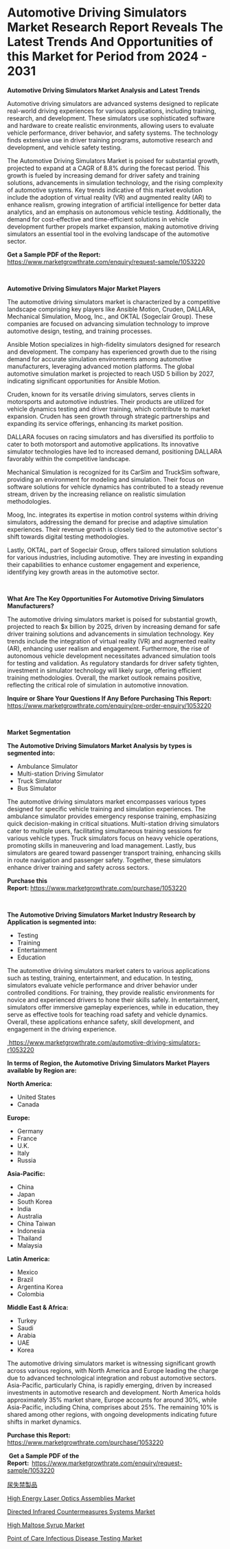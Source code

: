 <p><h1>Automotive Driving Simulators Market Research Report Reveals The Latest Trends And Opportunities of this Market for Period from 2024 - 2031</h1></p><p><strong>Automotive Driving Simulators Market Analysis and Latest Trends</strong></p>
<p><p>Automotive driving simulators are advanced systems designed to replicate real-world driving experiences for various applications, including training, research, and development. These simulators use sophisticated software and hardware to create realistic environments, allowing users to evaluate vehicle performance, driver behavior, and safety systems. The technology finds extensive use in driver training programs, automotive research and development, and vehicle safety testing.</p><p>The Automotive Driving Simulators Market is poised for substantial growth, projected to expand at a CAGR of 8.8% during the forecast period. This growth is fueled by increasing demand for driver safety and training solutions, advancements in simulation technology, and the rising complexity of automotive systems. Key trends indicative of this market evolution include the adoption of virtual reality (VR) and augmented reality (AR) to enhance realism, growing integration of artificial intelligence for better data analytics, and an emphasis on autonomous vehicle testing. Additionally, the demand for cost-effective and time-efficient solutions in vehicle development further propels market expansion, making automotive driving simulators an essential tool in the evolving landscape of the automotive sector.</p></p>
<p><strong>Get a Sample PDF of the Report:&nbsp;</strong> <a href="https://www.marketgrowthrate.com/enquiry/request-sample/1053220">https://www.marketgrowthrate.com/enquiry/request-sample/1053220</a></p>
<p>&nbsp;</p>
<p><strong>Automotive Driving Simulators Major Market Players</strong></p>
<p><p>The automotive driving simulators market is characterized by a competitive landscape comprising key players like Ansible Motion, Cruden, DALLARA, Mechanical Simulation, Moog, Inc., and OKTAL (Sogeclair Group). These companies are focused on advancing simulation technology to improve automotive design, testing, and training processes.</p><p>Ansible Motion specializes in high-fidelity simulators designed for research and development. The company has experienced growth due to the rising demand for accurate simulation environments among automotive manufacturers, leveraging advanced motion platforms. The global automotive simulation market is projected to reach USD 5 billion by 2027, indicating significant opportunities for Ansible Motion.</p><p>Cruden, known for its versatile driving simulators, serves clients in motorsports and automotive industries. Their products are utilized for vehicle dynamics testing and driver training, which contribute to market expansion. Cruden has seen growth through strategic partnerships and expanding its service offerings, enhancing its market position.</p><p>DALLARA focuses on racing simulators and has diversified its portfolio to cater to both motorsport and automotive applications. Its innovative simulator technologies have led to increased demand, positioning DALLARA favorably within the competitive landscape.</p><p>Mechanical Simulation is recognized for its CarSim and TruckSim software, providing an environment for modeling and simulation. Their focus on software solutions for vehicle dynamics has contributed to a steady revenue stream, driven by the increasing reliance on realistic simulation methodologies.</p><p>Moog, Inc. integrates its expertise in motion control systems within driving simulators, addressing the demand for precise and adaptive simulation experiences. Their revenue growth is closely tied to the automotive sector's shift towards digital testing methodologies.</p><p>Lastly, OKTAL, part of Sogeclair Group, offers tailored simulation solutions for various industries, including automotive. They are investing in expanding their capabilities to enhance customer engagement and experience, identifying key growth areas in the automotive sector.</p></p>
<p>&nbsp;</p>
<p><strong>What Are The Key Opportunities For Automotive Driving Simulators Manufacturers?</strong></p>
<p><p>The automotive driving simulators market is poised for substantial growth, projected to reach $x billion by 2025, driven by increasing demand for safe driver training solutions and advancements in simulation technology. Key trends include the integration of virtual reality (VR) and augmented reality (AR), enhancing user realism and engagement. Furthermore, the rise of autonomous vehicle development necessitates advanced simulation tools for testing and validation. As regulatory standards for driver safety tighten, investment in simulator technology will likely surge, offering efficient training methodologies. Overall, the market outlook remains positive, reflecting the critical role of simulation in automotive innovation.</p></p>
<p><strong>Inquire or Share Your Questions If Any Before Purchasing This Report:</strong> <a href="https://www.marketgrowthrate.com/enquiry/pre-order-enquiry/1053220">https://www.marketgrowthrate.com/enquiry/pre-order-enquiry/1053220</a></p>
<p>&nbsp;</p>
<p><strong>Market Segmentation</strong></p>
<p><strong>The Automotive Driving Simulators Market Analysis by types is segmented into:</strong></p>
<p><ul><li>Ambulance Simulator</li><li>Multi-station Driving Simulator</li><li>Truck Simulator</li><li>Bus Simulator</li></ul></p>
<p><p>The automotive driving simulators market encompasses various types designed for specific vehicle training and simulation experiences. The ambulance simulator provides emergency response training, emphasizing quick decision-making in critical situations. Multi-station driving simulators cater to multiple users, facilitating simultaneous training sessions for various vehicle types. Truck simulators focus on heavy vehicle operations, promoting skills in maneuvering and load management. Lastly, bus simulators are geared toward passenger transport training, enhancing skills in route navigation and passenger safety. Together, these simulators enhance driver training and safety across sectors.</p></p>
<p><strong>Purchase this Report:&nbsp;</strong><a href="https://www.marketgrowthrate.com/purchase/1053220">https://www.marketgrowthrate.com/purchase/1053220</a></p>
<p>&nbsp;</p>
<p><strong>The Automotive Driving Simulators Market Industry Research by Application is segmented into:</strong></p>
<p><ul><li>Testing</li><li>Training</li><li>Entertainment</li><li>Education</li></ul></p>
<p><p>The automotive driving simulators market caters to various applications such as testing, training, entertainment, and education. In testing, simulators evaluate vehicle performance and driver behavior under controlled conditions. For training, they provide realistic environments for novice and experienced drivers to hone their skills safely. In entertainment, simulators offer immersive gameplay experiences, while in education, they serve as effective tools for teaching road safety and vehicle dynamics. Overall, these applications enhance safety, skill development, and engagement in the driving experience.</p></p>
<p><a href="https://www.marketgrowthrate.com/automotive-driving-simulators-r1053220">&nbsp;https://www.marketgrowthrate.com/automotive-driving-simulators-r1053220</a></p>
<p><strong>In terms of Region, the Automotive Driving Simulators Market Players available by Region are:</strong></p>
<p>
    <p> <strong> North America: </strong>
        <ul>
            <li>United States</li>
            <li>Canada</li>
        </ul>
        </p> 
    <p> <strong> Europe: </strong>
        <ul>
            <li>Germany</li>
            <li>France</li>
            <li>U.K.</li>
            <li>Italy</li>
            <li>Russia</li>
        </ul>
        </p> 
    <p> <strong> Asia-Pacific: </strong>
        <ul>
            <li>China</li>
            <li>Japan</li>
            <li>South Korea</li>
            <li>India</li>
            <li>Australia</li>
            <li>China Taiwan</li>
            <li>Indonesia</li>
            <li>Thailand</li>
            <li>Malaysia</li>
        </ul>
        </p> 
    <p> <strong> Latin America: </strong>
        <ul>
            <li>Mexico</li>
            <li>Brazil</li>
            <li>Argentina Korea</li>
            <li>Colombia</li>
        </ul>
        </p> 
    <p> <strong> Middle East & Africa: </strong>
        <ul>
            <li>Turkey</li>
            <li>Saudi</li>
            <li>Arabia</li>
            <li>UAE</li>
            <li>Korea</li>
        </ul>
    </p>
    </p>
<p><p>The automotive driving simulators market is witnessing significant growth across various regions, with North America and Europe leading the charge due to advanced technological integration and robust automotive sectors. Asia-Pacific, particularly China, is rapidly emerging, driven by increased investments in automotive research and development. North America holds approximately 35% market share, Europe accounts for around 30%, while Asia-Pacific, including China, comprises about 25%. The remaining 10% is shared among other regions, with ongoing developments indicating future shifts in market dynamics.</p></p>
<p><strong>Purchase this Report: </strong><a href="https://www.marketgrowthrate.com/purchase/1053220">https://www.marketgrowthrate.com/purchase/1053220</a></p>
<p>&nbsp;<strong>Get a Sample PDF of the Report:&nbsp;&nbsp;</strong><a href="https://www.marketgrowthrate.com/enquiry/request-sample/1053220">https://www.marketgrowthrate.com/enquiry/request-sample/1053220</a></p>
<p><strong></strong></p>
<p><p><a href="https://github.com/lababdou/Market-Research-Report-List-6/blob/main/853501314440.md">尿失禁製品</a></p><p><a href="https://medium.com/@elenaodessa2020_14249/high-energy-laser-optics-assemblies-market-research-report-exploring-market-size-and-revenue-7567636474c0">High Energy Laser Optics Assemblies Market</a></p><p><a href="https://medium.com/@elenaodessa2020_14249/future-of-innovation-global-directed-infrared-countermeasures-systems-market-growth-and-1f4d3115a8fb">Directed Infrared Countermeasures Systems Market</a></p><p><a href="https://www.linkedin.com/pulse/high-maltose-syrup-industry-forecast-market-shifts-strategic-qh2de?trackingId=%2F6T%2F4zQgRYG9k1yus7UhMw%3D%3D">High Maltose Syrup Market</a></p><p><a href="https://issuu.com/reportprime-2/docs/point-of-care-infectious-disease-te_0a106e2f083b0e">Point of Care Infectious Disease Testing Market</a></p></p>